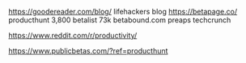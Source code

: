 https://goodereader.com/blog/
lifehackers blog
https://betapage.co/
producthunt                 3,800
betalist                    73k
betabound.com
preaps
techcrunch


https://www.reddit.com/r/productivity/

https://www.publicbetas.com/?ref=producthunt
